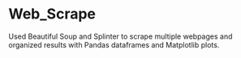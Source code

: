 # Web_Scrape

Used Beautiful Soup and Splinter to scrape multiple webpages and organized results with Pandas dataframes and Matplotlib plots.
